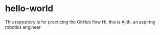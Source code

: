 # hello-world
This repository is for practicing the GitHub flow
Hi, this is Ajith, an aspiring robotics engineer.
